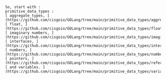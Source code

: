     So, start with :
    primitive_data_types :
    [ aggregate_types, ](https://github.com/cisgoio/GOLang/tree/main/primitive_data_types/aggregate_types)
    [ float, ](https://github.com/cisgoio/GOLang/tree/main/primitive_data_types/float)
    [ imaginary numbers, ](https://github.com/cisgoio/GOLang/tree/main/primitive_data_types/imaginary_numbers)
    [ interfaces, ](https://github.com/cisgoio/GOLang/tree/main/primitive_data_types/interfaces)
    [ numbers, ](https://github.com/cisgoio/GOLang/tree/main/primitive_data_types/numbers)
    [ pointers, ](https://github.com/cisgoio/GOLang/tree/main/primitive_data_types/referenced_types/pointers)
    [ and variables. ](https://github.com/cisgoio/GOLang/tree/main/primitive_data_types/variables)          
    
